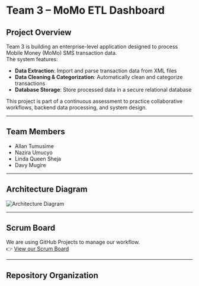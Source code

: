 # Team 3 – MoMo ETL Dashboard

## Project Overview
Team 3 is building an enterprise-level application designed to process Mobile Money (MoMo) SMS transaction data.  
The system features:

- **Data Extraction**: Import and parse transaction data from XML files  
- **Data Cleaning & Categorization**: Automatically clean and categorize transactions  
- **Database Storage**: Store processed data in a secure relational database  

This project is part of a continuous assessment to practice collaborative workflows, backend data processing, and system design.

---

## Team Members
- Allan Tumusime  
- Nazira Umucyo  
- Linda Queen Sheja  
- Davy Mugire  

---

## Architecture Diagram
![Architecture Diagram](docs/architecture.png)

---

## Scrum Board
We are using GitHub Projects to manage our workflow.  
👉 [View our Scrum Board](https://github.com/users/Nazira-umucyo/projects/1/views/1)

---

## Repository Organization
